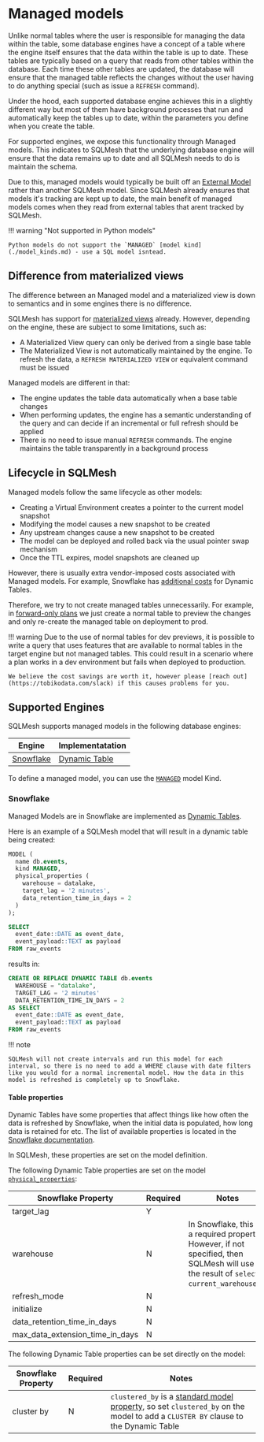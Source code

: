 # Managed models
Unlike normal tables where the user is responsible for managing the data within the table, some database engines have a concept of a table where the engine itself ensures that the data within the table is up to date. These tables are typically based on a query that reads from other tables within the database. Each time these other tables are updated, the database will ensure that the managed table reflects the changes without the user having to do anything special (such as issue a `REFRESH` command).

Under the hood, each supported database engine achieves this in a slightly different way but most of them have background processes that run and automatically keep the tables up to date, within the parameters you define when you create the table.

For supported engines, we expose this functionality through Managed models. This indicates to SQLMesh that the underlying database engine will ensure that the data remains up to date and all SQLMesh needs to do is maintain the schema.

Due to this, managed models would typically be built off an [External Model](./external_models.md) rather than another SQLMesh model. Since SQLMesh already ensures that models it's tracking are kept up to date, the main benefit of managed models comes when they read from external tables that arent tracked by SQLMesh.

!!! warning "Not supported in Python models"

    Python models do not support the `MANAGED` [model kind](./model_kinds.md) - use a SQL model isntead.

## Difference from materialized views
The difference between an Managed model and a materialized view is down to semantics and in some engines there is no difference.

SQLMesh has support for [materialized views](../model_kinds#materialized-views) already. However, depending on the engine, these are subject to some limitations, such as:

- A Materialized View query can only be derived from a single base table
- The Materialized View is not automatically maintained by the engine. To refresh the data, a `REFRESH MATERIALIZED VIEW` or equivalent command must be issued

Managed models are different in that:

- The engine updates the table data automatically when a base table changes
- When performing updates, the engine has a semantic understanding of the query and can decide if an incremental or full refresh should be applied
- There is no need to issue manual `REFRESH` commands. The engine maintains the table transparently in a background process

## Lifecycle in SQLMesh
Managed models follow the same lifecycle as other models:

- Creating a Virtual Environment creates a pointer to the current model snapshot
- Modifying the model causes a new snapshot to be created
- Any upstream changes cause a new snapshot to be created
- The model can be deployed and rolled back via the usual pointer swap mechanism
- Once the TTL expires, model snapshots are cleaned up

However, there is usually extra vendor-imposed costs associated with Managed models. For example, Snowflake has [additional costs](https://docs.snowflake.com/en/user-guide/dynamic-tables-cost) for Dynamic Tables.

Therefore, we try to not create managed tables unnecessarily. For example, in [forward-only plans](../plans.md#forward-only-change) we just create a normal table to preview the changes and only re-create the managed table on deployment to prod.

!!! warning
    Due to the use of normal tables for dev previews, it is possible to write a query that uses features that are available to normal tables in the target engine but not managed tables. This could result in a scenario where a plan works in a dev environment but fails when deployed to production.

    We believe the cost savings are worth it, however please [reach out](https://tobikodata.com/slack) if this causes problems for you.

## Supported Engines
SQLMesh supports managed models in the following database engines:

| Engine                                               | Implementatation                                                               |
| ---------------------------------------------------- | ------------------------------------------------------------------------------ |
| [Snowflake](../../integrations/engines/snowflake.md) | [Dynamic Table](https://docs.snowflake.com/en/user-guide/dynamic-tables-intro) |

To define a managed model, you can use the [`MANAGED`](./model_kinds.md#managed) model Kind.

### Snowflake

Managed Models are in Snowflake are implemented as [Dynamic Tables](https://docs.snowflake.com/en/user-guide/dynamic-tables-intro).

Here is an example of a SQLMesh model that will result in a dynamic table being created:

```sql linenums="1"
MODEL (
  name db.events,
  kind MANAGED,
  physical_properties (
    warehouse = datalake,
    target_lag = '2 minutes',
    data_retention_time_in_days = 2
  )
);

SELECT
  event_date::DATE as event_date,
  event_payload::TEXT as payload
FROM raw_events
```

results in:

```sql linenums="1"
CREATE OR REPLACE DYNAMIC TABLE db.events
  WAREHOUSE = "datalake",
  TARGET_LAG = '2 minutes'
  DATA_RETENTION_TIME_IN_DAYS = 2
AS SELECT
  event_date::DATE as event_date,
  event_payload::TEXT as payload
FROM raw_events
```

!!! note

    SQLMesh will not create intervals and run this model for each interval, so there is no need to add a WHERE clause with date filters like you would for a normal incremental model. How the data in this model is refreshed is completely up to Snowflake.

#### Table properties

Dynamic Tables have some properties that affect things like how often the data is refreshed by Snowflake, when the initial data is populated, how long data is retained for etc. The list of available properties is located in the [Snowflake documentation](https://docs.snowflake.com/sql-reference/sql/create-dynamic-table).

In SQLMesh, these properties are set on the model definition.

The following Dynamic Table properties are set on the model [`physical_properties`](../models/overview.md#physical_properties-previously-table_properties):

| Snowflake Property              | Required | Notes
| ------------------------------- | -------- | --------------------------------------------------------------------------------------------------------------------------------------- |
| target_lag                      | Y        |                                                                                                                                         |
| warehouse                       | N        | In Snowflake, this is a required property. However, if not specified, then SQLMesh will use the result of `select current_warehouse()`. |
| refresh_mode                    | N        |                                                                                                                                         |
| initialize                      | N        |                                                                                                                                         |
| data_retention_time_in_days     | N        |                                                                                                                                         |
| max_data_extension_time_in_days | N        |                                                                                                                                         |

The following Dynamic Table properties can be set directly on the model:

| Snowflake Property | Required   | Notes                                                                                                                                                                   |
| ------------------ | ---------- | ------------------------------------------------------------------------------------------------------------------------------------------------------------------------|
| cluster by         | N          | `clustered_by` is a [standard model property](../models/overview.md#clustered_by), so set `clustered_by` on the model to add a `CLUSTER BY` clause to the Dynamic Table |